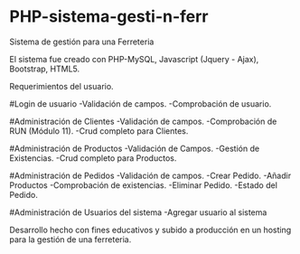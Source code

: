 # PHP-sistema-gesti-n-ferr
Sistema de gestión para una Ferreteria

El sistema fue creado con PHP-MySQL, Javascript (Jquery - Ajax), Bootstrap, HTML5.

Requerimientos del usuario.

#Login de usuario
  -Validación de campos.
  -Comprobación de usuario.

#Administración de Clientes
  -Validación de campos.
  -Comprobación de RUN (Módulo 11).
  -Crud completo para Clientes.

#Administración  de Productos
  -Validación de Campos.
  -Gestión de Existencias.
  -Crud completo para Productos.
  
#Administración de Pedidos
  -Validación de campos.
  -Crear Pedido.
  -Añadir Productos
  -Comprobación de existencias.
  -Eliminar Pedido.
  -Estado del Pedido.
  
 #Administración de Usuarios del sistema
  -Agregar usuario al sistema


Desarrollo hecho con fines educativos y subido a producción en un hosting para la gestión de una ferreteria.
